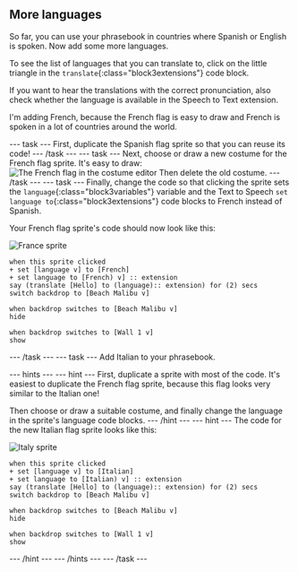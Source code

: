 ## More languages

So far, you can use your phrasebook in countries where Spanish or English is spoken. Now add some more languages.

To see the list of languages that you can translate to, click on the little triangle in the `translate`{:class="block3extensions"} code block.

If you want to hear the translations with the correct pronunciation, also check whether the language is available in the Speech to Text extension.

I'm adding French, because the French flag is easy to draw and French is spoken in a lot of countries around the world.

--- task ---
First, duplicate the Spanish flag sprite so that you can reuse its code! 
--- /task ---
--- task ---
Next, choose or draw a new costume for the French flag sprite. It's easy to draw:
![The French flag in the costume editor](images/franceSprite.png)
Then delete the old costume.
--- /task ---
--- task ---
Finally, change the code so that clicking the sprite sets the `language`{:class="block3variables"} variable and the Text to Speech `set language to`{:class="block3extensions"} code blocks to French instead of Spanish.

Your French flag sprite's code should now look like this:

![France sprite](images/franceSmall.png)
```blocks3
when this sprite clicked
+ set [language v] to [French]
+ set language to [French) v] :: extension
say (translate [Hello] to (language):: extension) for (2) secs
switch backdrop to [Beach Malibu v]

when backdrop switches to [Beach Malibu v]
hide

when backdrop switches to [Wall 1 v]
show
```
--- /task ---
--- task ---
Add Italian to your phrasebook. 

--- hints ---
--- hint ---
First, duplicate a sprite with most of the code. It's easiest to duplicate the French flag sprite, because this flag looks very similar to the Italian one!

Then choose or draw a suitable costume, and finally change the language in the sprite's language code blocks.
--- /hint ---
--- hint ---
The code for the new Italian flag sprite looks like this:

![Italy sprite](images/italySmall.png)
```blocks3
when this sprite clicked
+ set [language v] to [Italian]
+ set language to [Italian) v] :: extension
say (translate [Hello] to (language):: extension) for (2) secs
switch backdrop to [Beach Malibu v]

when backdrop switches to [Beach Malibu v]
hide

when backdrop switches to [Wall 1 v]
show
```
--- /hint ---
--- /hints ---
--- /task ---
